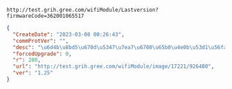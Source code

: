 `http://test.grih.gree.com/wifiModule/Lastversion?firmwareCode=362001065517`

```json
{
  "CreateDate": "2023-03-08 00:26:43",
  "commProtVer": "",
  "desc": "\u6d4b\u8bd5\u670d\u5347\u7ea7\u6700\u65b0\u4e0b\u53d1\u56fa\u4ef6",
  "forcedUpgrade": 0,
  "r": 200,
  "url": "http://test.grih.gree.com/wifiModule/image/17221/926480",
  "ver": "1.25"
}
```